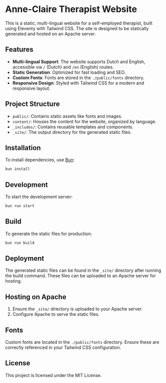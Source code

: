 # Anne-Claire Therapist Website

This is a static, multi-lingual website for a self-employed therapist, built using Eleventy with Tailwind CSS. The site is designed to be statically generated and hosted on an Apache server.

## Features

- **Multi-lingual Support**: The website supports Dutch and English, accessible via `/` (Dutch) and `/en` (English) routes.
- **Static Generation**: Optimized for fast loading and SEO.
- **Custom Fonts**: Fonts are stored in the `./public/fonts` directory.
- **Responsive Design**: Styled with Tailwind CSS for a modern and responsive layout.

## Project Structure

- `public/`: Contains static assets like fonts and images.
- `content/`: Houses the content for the website, organized by language.
- `_includes/`: Contains reusable templates and components.
- `_site/`: The output directory for the generated static files.

## Installation

To install dependencies, use [Bun](https://bun.sh):

```bash
bun install
```

## Development

To start the development server:

```bash
bun run start
```

## Build

To generate the static files for production:

```bash
bun run build
```

## Deployment

The generated static files can be found in the `_site/` directory after running the build command. These files can be uploaded to an Apache server for hosting.

## Hosting on Apache

1. Ensure the `_site/` directory is uploaded to your Apache server.
2. Configure Apache to serve the static files.

## Fonts

Custom fonts are located in the `./public/fonts` directory. Ensure these are correctly referenced in your Tailwind CSS configuration.

## License

This project is licensed under the MIT License.
